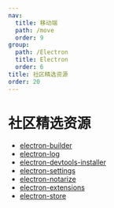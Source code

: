 ```yaml
---
nav:
  title: 移动端
  path: /move
  order: 9
group:
  path: /Electron
  title: Electron
  order: 6
title: 社区精选资源
order: 20
---
```



社区精选资源
===


- [electron-builder](https://github.com/electron-userland/electron-builder)
- [electron-log]()
- [electron-devtools-installer](https://github.com/MarshallOfSound/electron-devtools-installer)
- [electron-settings](https://github.com/nathanbuchar/electron-settings)
- [electron-notarize](https://github.com/electron/electron-notarize)
- [electron-extensions](https://github.com/sentialx/electron-extensions)
- [electron-store](https://www.npmjs.com/package/electron-store)

